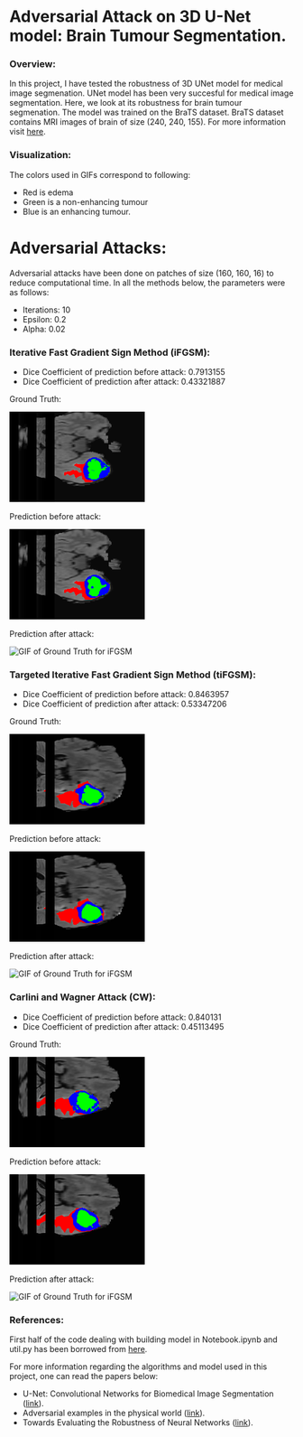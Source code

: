 # Adversarial Attack on 3D U-Net model: Brain Tumour Segmentation.

### Overview:

In this project, I have tested the robustness of 3D UNet model for medical image segmenation. UNet model has been very succesful for medical image segmentation. Here, we look at its robustness for brain tumour segmenation. The model was trained on the BraTS dataset. BraTS dataset contains MRI images of brain of size (240, 240, 155). For more information visit [here](https://pubmed.ncbi.nlm.nih.gov/25494501/).

### Visualization:

The colors used in GIFs correspond to following:
* Red is edema
* Green is a non-enhancing tumour
* Blue is an enhancing tumour.

# Adversarial Attacks:
Adversarial attacks have been done on patches of size (160, 160, 16) to reduce computational time. In all the methods below, the parameters were as follows:
* Iterations: 10
* Epsilon: 0.2
* Alpha: 0.02

### Iterative Fast Gradient Sign Method (iFGSM):

* Dice Coefficient of prediction before attack: 0.7913155
* Dice Coefficient of prediction after attack: 0.43321887

Ground Truth:

![GIF of Ground Truth for iFGSM](/GIFs/iFGSM/GroundTruth.gif)

Prediction before attack:

![GIF of Ground Truth for iFGSM](/GIFs/iFGSM/PredBeforeAttack.gif)

Prediction after attack:

![GIF of Ground Truth for iFGSM](/GIFs/iFGSM/PredAfterAttack.gif)

### Targeted Iterative Fast Gradient Sign Method (tiFGSM):

* Dice Coefficient of prediction before attack: 0.8463957
* Dice Coefficient of prediction after attack: 0.53347206

Ground Truth:

![GIF of Ground Truth for iFGSM](/GIFs/tiFGSM/GroundTruth.gif)

Prediction before attack:

![GIF of Ground Truth for iFGSM](/GIFs/tiFGSM/PredBeforeAttack.gif)

Prediction after attack:

![GIF of Ground Truth for iFGSM](/GIFs/tiFGSM/PredAfterAttack.gif)

### Carlini and Wagner Attack (CW):

* Dice Coefficient of prediction before attack: 0.840131
* Dice Coefficient of prediction after attack: 0.45113495

Ground Truth:

![GIF of Ground Truth for iFGSM](/GIFs/CW/GroundTruth.gif)

Prediction before attack:

![GIF of Ground Truth for iFGSM](/GIFs/CW/PredBeforeAttack.gif)

Prediction after attack:

![GIF of Ground Truth for iFGSM](/GIFs/CW/PredAfterAttack.gif)

### References:

First half of the code dealing with building model in Notebook.ipynb and util.py has been borrowed from [here](https://www.coursera.org/learn/ai-for-medical-diagnosis).

For more information regarding the algorithms and model used in this project, one can read the papers below:

* U-Net: Convolutional Networks for Biomedical Image Segmentation ([link](https://arxiv.org/abs/1505.04597)).
* Adversarial examples in the physical world ([link](https://arxiv.org/abs/1607.02533)).
* Towards Evaluating the Robustness
of Neural Networks ([link](https://arxiv.org/abs/1608.04644)).
